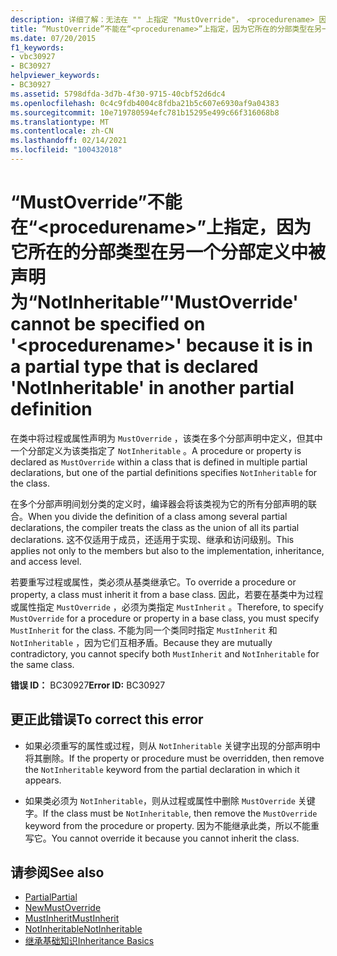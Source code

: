 ```yaml
---
description: 详细了解：无法在 "" 上指定 "MustOverride"， <procedurename> 因为它所在的分部类型在另一个分部定义中被声明为 "NotInheritable"
title: “MustOverride”不能在“<procedurename>”上指定，因为它所在的分部类型在另一个分部定义中被声明为“NotInheritable”
ms.date: 07/20/2015
f1_keywords:
- vbc30927
- BC30927
helpviewer_keywords:
- BC30927
ms.assetid: 5798dfda-3d7b-4f30-9715-40cbf52d6dc4
ms.openlocfilehash: 0c4c9fdb4004c8fdba21b5c607e6930af9a04383
ms.sourcegitcommit: 10e719780594efc781b15295e499c66f316068b8
ms.translationtype: MT
ms.contentlocale: zh-CN
ms.lasthandoff: 02/14/2021
ms.locfileid: "100432018"
---
```

# <a name="mustoverride-cannot-be-specified-on-procedurename-because-it-is-in-a-partial-type-that-is-declared-notinheritable-in-another-partial-definition"></a><span data-ttu-id="1333f-103">“MustOverride”不能在“\<procedurename>”上指定，因为它所在的分部类型在另一个分部定义中被声明为“NotInheritable”</span><span class="sxs-lookup"><span data-stu-id="1333f-103">'MustOverride' cannot be specified on '\<procedurename>' because it is in a partial type that is declared 'NotInheritable' in another partial definition</span></span>

<span data-ttu-id="1333f-104">在类中将过程或属性声明为 `MustOverride` ，该类在多个分部声明中定义，但其中一个分部定义为该类指定了 `NotInheritable` 。</span><span class="sxs-lookup"><span data-stu-id="1333f-104">A procedure or property is declared as `MustOverride` within a class that is defined in multiple partial declarations, but one of the partial definitions specifies `NotInheritable` for the class.</span></span>  
  
 <span data-ttu-id="1333f-105">在多个分部声明间划分类的定义时，编译器会将该类视为它的所有分部声明的联合。</span><span class="sxs-lookup"><span data-stu-id="1333f-105">When you divide the definition of a class among several partial declarations, the compiler treats the class as the union of all its partial declarations.</span></span> <span data-ttu-id="1333f-106">这不仅适用于成员，还适用于实现、继承和访问级别。</span><span class="sxs-lookup"><span data-stu-id="1333f-106">This applies not only to the members but also to the implementation, inheritance, and access level.</span></span>  
  
 <span data-ttu-id="1333f-107">若要重写过程或属性，类必须从基类继承它。</span><span class="sxs-lookup"><span data-stu-id="1333f-107">To override a procedure or property, a class must inherit it from a base class.</span></span> <span data-ttu-id="1333f-108">因此，若要在基类中为过程或属性指定 `MustOverride` ，必须为类指定 `MustInherit` 。</span><span class="sxs-lookup"><span data-stu-id="1333f-108">Therefore, to specify `MustOverride` for a procedure or property in a base class, you must specify `MustInherit` for the class.</span></span> <span data-ttu-id="1333f-109">不能为同一个类同时指定 `MustInherit` 和 `NotInheritable` ，因为它们互相矛盾。</span><span class="sxs-lookup"><span data-stu-id="1333f-109">Because they are mutually contradictory, you cannot specify both `MustInherit` and `NotInheritable` for the same class.</span></span>  
  
 <span data-ttu-id="1333f-110">**错误 ID：** BC30927</span><span class="sxs-lookup"><span data-stu-id="1333f-110">**Error ID:** BC30927</span></span>  
  
## <a name="to-correct-this-error"></a><span data-ttu-id="1333f-111">更正此错误</span><span class="sxs-lookup"><span data-stu-id="1333f-111">To correct this error</span></span>  
  
- <span data-ttu-id="1333f-112">如果必须重写的属性或过程，则从 `NotInheritable` 关键字出现的分部声明中将其删除。</span><span class="sxs-lookup"><span data-stu-id="1333f-112">If the property or procedure must be overridden, then remove the `NotInheritable` keyword from the partial declaration in which it appears.</span></span>  
  
- <span data-ttu-id="1333f-113">如果类必须为 `NotInheritable`，则从过程或属性中删除 `MustOverride` 关键字。</span><span class="sxs-lookup"><span data-stu-id="1333f-113">If the class must be `NotInheritable`, then remove the `MustOverride` keyword from the procedure or property.</span></span> <span data-ttu-id="1333f-114">因为不能继承此类，所以不能重写它。</span><span class="sxs-lookup"><span data-stu-id="1333f-114">You cannot override it because you cannot inherit the class.</span></span>  
  
## <a name="see-also"></a><span data-ttu-id="1333f-115">请参阅</span><span class="sxs-lookup"><span data-stu-id="1333f-115">See also</span></span>

- [<span data-ttu-id="1333f-116">Partial</span><span class="sxs-lookup"><span data-stu-id="1333f-116">Partial</span></span>](../language-reference/modifiers/partial.md)
- [<span data-ttu-id="1333f-117">New</span><span class="sxs-lookup"><span data-stu-id="1333f-117">MustOverride</span></span>](../language-reference/modifiers/mustoverride.md)
- [<span data-ttu-id="1333f-118">MustInherit</span><span class="sxs-lookup"><span data-stu-id="1333f-118">MustInherit</span></span>](../language-reference/modifiers/mustinherit.md)
- [<span data-ttu-id="1333f-119">NotInheritable</span><span class="sxs-lookup"><span data-stu-id="1333f-119">NotInheritable</span></span>](../language-reference/modifiers/notinheritable.md)
- [<span data-ttu-id="1333f-120">继承基础知识</span><span class="sxs-lookup"><span data-stu-id="1333f-120">Inheritance Basics</span></span>](../programming-guide/language-features/objects-and-classes/inheritance-basics.md)
